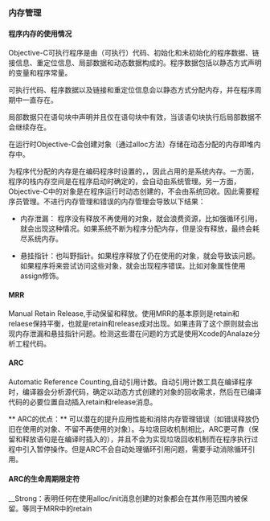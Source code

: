 ### 内存管理

#### 程序内存的使用情况

Objective-C可执行程序是由（可执行）代码、初始化和未初始化的程序数据、链接信息、重定位信息、局部数据和动态数据构成的。程序数据包括以静态方式声明的变量和程序常量。

可执行代码、程序数据以及链接和重定位信息会以静态方式分配内存，并在程序周期中一直存在。

局部数据只在语句块中声明并且仅在语句块中有效，当该语句块执行后局部数据不会继续存在。

在运行时Objective-C会创建对象（通过alloc方法）存储在动态分配的内存即堆内存中。

为程序代分配的内存是在编码程序时设置的，，因此占用的是系统内存。一方面，程序的栈内存空间是在程序启动时确定的，会自动由系统管理。另一方面，Objective-C中的对象是在程序运行时动态创建的，不会由系统回收。因此需要程序员管理。不进行内存管理和错误的内存管理会导致以下结果：

* 内存泄漏： 程序没有释放不再使用的对象，就会浪费资源，比如强循环引用，就会出现这种情况。如果系统不断为程序分配内存，但是没有释放，最终会耗尽系统内存。

* 悬挂指针：也叫野指针。如果程序释放了仍在使用的对象，就会导致该问题。如果程序将来尝试访问这些对象，就会出现程序错误。比如对象属性使用assign修饰。

#### MRR
Manual Retain Release,手动保留和释放。使用MRR的基本原则是retain和relaese保持平衡，也就是retain和release成对出现。如果违背了这个原则就会出现内存泄漏和悬挂指针问题。检测这些潜在问题的方式是使用Xcode的Analaze分析工程代码。

#### ARC
Automatic Reference Counting,自动引用计数。自动引用计数工具在编译程序时，编译器会分析源代码，确定以动态方式创建的对象的回收需求，然后在已编译代码的必要位置自动插入retain和release消息。

** ARC的优点：** 可以潜在的提升应用性能和消除内存管理错误（如错误释放仍旧在使用的对象、不留不再使用的对象）。与垃圾回收机制相比，ARC更可靠（保留和释放语句是在编译时插入的），并且不会为实现垃圾回收机制而在程序执行过程中引入暂停操作。但是ARC不会自动处理循环引用问题，需要手动消除循环引用。

#### ARC的生命周期限定符
__Strong：表明任何在使用alloc/init消息创建的对象都会在其作用范围内被保留。等同于MRR中的retain


